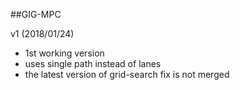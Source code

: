 ##GIG-MPC

v1 (2018/01/24)
- 1st working version
- uses single path instead of lanes
- the latest version of grid-search fix is not merged

